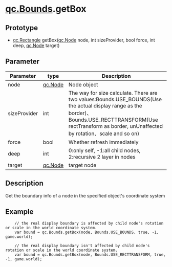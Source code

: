 # [qc.Bounds](Bounds.md).getBox

## Prototype
* [qc.Rectangle](../geom/Rectangle.md) getBox([qc.Node](../gameobject/CNode.md) node, int sizeProvider, bool force, int deep, [qc.Node](../gameobject/CNode.md) target)

## Parameter
| Parameter | type | Description |
| ------------- | ------------- | -------------|
| node | [qc.Node](../gameobject/CNode.md) | Node object |
| sizeProvider | int | The way for size calculate. There are two values:Bounds.USE_BOUNDS(Use the actual display range as the border)、Bounds.USE_RECTTRANSFORM(Use rectTransform as border, unUnaffected by rotation、scale and so on)  |
| force | bool | Whether refresh immediately |
| deep | int | 0:only self, -1:all child nodes, 2:recursive 2 layer in nodes |
| target | [qc.Node](../gameobject/CNode.md) | target node |

## Description
Get the boundary info of a node in the specified object's coordinate system

## Example
````
    // the real display boundary is affected by child node's rotation or scale in the world coordinate system.
    var bound = qc.Bounds.getBox(node, Bounds.USE_BOUNDS, true, -1, game.world);

    // the real display boundary isn't affected by child node's rotation or scale in the world coordinate system.
    var bound = qc.Bounds.getBox(node, Bounds.USE_RECTTRANSFORM, true, -1, game.world);
````
